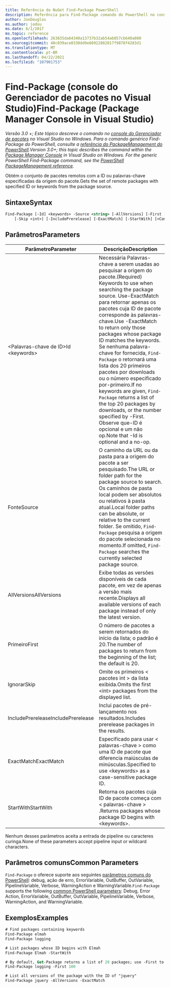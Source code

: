 ```yaml
---
title: Referência do NuGet Find-Package PowerShell
description: Referência para Find-Package comando do PowerShell no console do Gerenciador de pacotes NuGet no Visual Studio.
author: JonDouglas
ms.author: jodou
ms.date: 6/1/2017
ms.topic: reference
ms.openlocfilehash: 263835da64340a13737b32ab54ab057cb640a080
ms.sourcegitcommit: 40c039ace0330dd9e68922882017f9878f4283d1
ms.translationtype: MT
ms.contentlocale: pt-BR
ms.lasthandoff: 04/22/2021
ms.locfileid: "107901753"
---
```

# <a name="find-package-package-manager-console-in-visual-studio"></a><span data-ttu-id="2f4f8-103">Find-Package (console do Gerenciador de pacotes no Visual Studio)</span><span class="sxs-lookup"><span data-stu-id="2f4f8-103">Find-Package (Package Manager Console in Visual Studio)</span></span>

<span data-ttu-id="2f4f8-104">*Versão 3.0 +; Este tópico descreve o comando no [console do Gerenciador de pacotes](../../consume-packages/install-use-packages-powershell.md) no Visual Studio no Windows. Para o comando genérico Find-Package do PowerShell, consulte a [referência do PackageManagement do PowerShell](/powershell/module/packagemanagement).*</span><span class="sxs-lookup"><span data-stu-id="2f4f8-104">*Version 3.0+; this topic describes the command within the [Package Manager Console](../../consume-packages/install-use-packages-powershell.md) in Visual Studio on Windows. For the generic PowerShell Find-Package command, see the [PowerShell PackageManagement reference](/powershell/module/packagemanagement).*</span></span>

<span data-ttu-id="2f4f8-105">Obtém o conjunto de pacotes remotos com a ID ou palavras-chave especificadas da origem do pacote.</span><span class="sxs-lookup"><span data-stu-id="2f4f8-105">Gets the set of remote packages with specified ID or keywords from the package source.</span></span>

## <a name="syntax"></a><span data-ttu-id="2f4f8-106">Sintaxe</span><span class="sxs-lookup"><span data-stu-id="2f4f8-106">Syntax</span></span>

```ps
Find-Package [-Id] <keywords> -Source <string> [-AllVersions] [-First [<int>]]
    [-Skip <int>] [-IncludePrerelease] [-ExactMatch] [-StartWith] [<CommonParameters>]
```

## <a name="parameters"></a><span data-ttu-id="2f4f8-107">Parâmetros</span><span class="sxs-lookup"><span data-stu-id="2f4f8-107">Parameters</span></span>

| <span data-ttu-id="2f4f8-108">Parâmetro</span><span class="sxs-lookup"><span data-stu-id="2f4f8-108">Parameter</span></span> | <span data-ttu-id="2f4f8-109">Descrição</span><span class="sxs-lookup"><span data-stu-id="2f4f8-109">Description</span></span> |
| --- | --- |
| <span data-ttu-id="2f4f8-110">&lt;Palavras-chave de ID&gt;</span><span class="sxs-lookup"><span data-stu-id="2f4f8-110">Id &lt;keywords&gt;</span></span> | <span data-ttu-id="2f4f8-111">Necessária Palavras-chave a serem usadas ao pesquisar a origem do pacote.</span><span class="sxs-lookup"><span data-stu-id="2f4f8-111">(Required) Keywords to use when searching the package source.</span></span> <span data-ttu-id="2f4f8-112">Use-ExactMatch para retornar apenas os pacotes cuja ID de pacote corresponde às palavras-chave.</span><span class="sxs-lookup"><span data-stu-id="2f4f8-112">Use -ExactMatch to return only those packages whose package ID matches the keywords.</span></span> <span data-ttu-id="2f4f8-113">Se nenhuma palavra-chave for fornecida, `Find-Package` o retornará uma lista dos 20 primeiros pacotes por downloads ou o número especificado por-primeiro.</span><span class="sxs-lookup"><span data-stu-id="2f4f8-113">If no keywords are given, `Find-Package` returns a list of the top 20 packages by downloads, or the number specified by -First.</span></span> <span data-ttu-id="2f4f8-114">Observe que-ID é opcional e um não op.</span><span class="sxs-lookup"><span data-stu-id="2f4f8-114">Note that -Id is optional and a no-op.</span></span> |
| <span data-ttu-id="2f4f8-115">Fonte</span><span class="sxs-lookup"><span data-stu-id="2f4f8-115">Source</span></span> | <span data-ttu-id="2f4f8-116">O caminho da URL ou da pasta para a origem do pacote a ser pesquisado.</span><span class="sxs-lookup"><span data-stu-id="2f4f8-116">The URL or folder path for the package source to search.</span></span> <span data-ttu-id="2f4f8-117">Os caminhos de pasta local podem ser absolutos ou relativos à pasta atual.</span><span class="sxs-lookup"><span data-stu-id="2f4f8-117">Local folder paths can be absolute, or relative to the current folder.</span></span> <span data-ttu-id="2f4f8-118">Se omitido, `Find-Package` pesquisa a origem do pacote selecionada no momento.</span><span class="sxs-lookup"><span data-stu-id="2f4f8-118">If omitted, `Find-Package` searches the currently selected package source.</span></span> |
| <span data-ttu-id="2f4f8-119">AllVersions</span><span class="sxs-lookup"><span data-stu-id="2f4f8-119">AllVersions</span></span> | <span data-ttu-id="2f4f8-120">Exibe todas as versões disponíveis de cada pacote, em vez de apenas a versão mais recente.</span><span class="sxs-lookup"><span data-stu-id="2f4f8-120">Displays all available versions of each package instead of only the latest version.</span></span> |
| <span data-ttu-id="2f4f8-121">Primeiro</span><span class="sxs-lookup"><span data-stu-id="2f4f8-121">First</span></span> | <span data-ttu-id="2f4f8-122">O número de pacotes a serem retornados do início da lista; o padrão é 20.</span><span class="sxs-lookup"><span data-stu-id="2f4f8-122">The number of packages to return from the beginning of the list; the default is 20.</span></span> |
| <span data-ttu-id="2f4f8-123">Ignorar</span><span class="sxs-lookup"><span data-stu-id="2f4f8-123">Skip</span></span> | <span data-ttu-id="2f4f8-124">Omite os primeiros &lt; pacotes int &gt; da lista exibida.</span><span class="sxs-lookup"><span data-stu-id="2f4f8-124">Omits the first &lt;int&gt; packages from the displayed list.</span></span>  |
| <span data-ttu-id="2f4f8-125">IncludePrerelease</span><span class="sxs-lookup"><span data-stu-id="2f4f8-125">IncludePrerelease</span></span> | <span data-ttu-id="2f4f8-126">Inclui pacotes de pré-lançamento nos resultados.</span><span class="sxs-lookup"><span data-stu-id="2f4f8-126">Includes prerelease packages in the results.</span></span> |
| <span data-ttu-id="2f4f8-127">ExactMatch</span><span class="sxs-lookup"><span data-stu-id="2f4f8-127">ExactMatch</span></span> | <span data-ttu-id="2f4f8-128">Especificado para usar &lt; palavras-chave &gt; como uma ID de pacote que diferencia maiúsculas de minúsculas.</span><span class="sxs-lookup"><span data-stu-id="2f4f8-128">Specified to use &lt;keywords&gt; as a case-sensitive package ID.</span></span> |
| <span data-ttu-id="2f4f8-129">StartWith</span><span class="sxs-lookup"><span data-stu-id="2f4f8-129">StartWith</span></span> | <span data-ttu-id="2f4f8-130">Retorna os pacotes cuja ID de pacote começa com &lt; palavras-chave &gt; .</span><span class="sxs-lookup"><span data-stu-id="2f4f8-130">Returns packages whose package ID begins with &lt;keywords&gt;.</span></span> |

<span data-ttu-id="2f4f8-131">Nenhum desses parâmetros aceita a entrada de pipeline ou caracteres curinga.</span><span class="sxs-lookup"><span data-stu-id="2f4f8-131">None of these parameters accept pipeline input or wildcard characters.</span></span>

## <a name="common-parameters"></a><span data-ttu-id="2f4f8-132">Parâmetros comuns</span><span class="sxs-lookup"><span data-stu-id="2f4f8-132">Common Parameters</span></span>

<span data-ttu-id="2f4f8-133">`Find-Package` o oferece suporte aos seguintes [parâmetros comuns do PowerShell](/powershell/module/microsoft.powershell.core/about/about_commonparameters): debug, ação de erro, ErrorVariable, OutBuffer, OutVariable, PipelineVariable, Verbose, WarningAction e WarningVariable.</span><span class="sxs-lookup"><span data-stu-id="2f4f8-133">`Find-Package` supports the following [common PowerShell parameters](/powershell/module/microsoft.powershell.core/about/about_commonparameters): Debug, Error Action, ErrorVariable, OutBuffer, OutVariable, PipelineVariable, Verbose, WarningAction, and WarningVariable.</span></span>

## <a name="examples"></a><span data-ttu-id="2f4f8-134">Exemplos</span><span class="sxs-lookup"><span data-stu-id="2f4f8-134">Examples</span></span>

```ps
# Find packages containing keywords
Find-Package elmah
Find-Package logging

# List packages whose ID begins with Elmah
Find-Package Elmah -StartWith

# By default, Get-Package returns a list of 20 packages; use -First to show more
Find-Package logging -First 100

# List all versions of the package with the ID of "jquery"
Find-Package jquery -AllVersions -ExactMatch
```